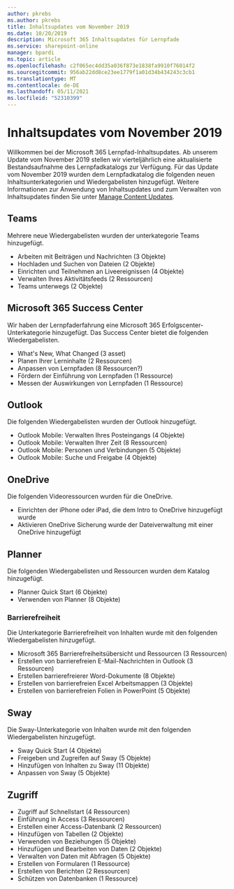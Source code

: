 ```yaml
---
author: pkrebs
ms.author: pkrebs
title: Inhaltsupdates vom November 2019
ms.date: 10/20/2019
description: Microsoft 365 Inhaltsupdates für Lernpfade
ms.service: sharepoint-online
manager: bpardi
ms.topic: article
ms.openlocfilehash: c2f065ec4dd35a036f873e1838fa9910f76014f2
ms.sourcegitcommit: 956ab22dd8ce23ee1779f1a01d34b434243c3cb1
ms.translationtype: MT
ms.contentlocale: de-DE
ms.lasthandoff: 05/11/2021
ms.locfileid: "52310399"
---
```

# <a name="november-2019-content-updates"></a>Inhaltsupdates vom November 2019
Willkommen bei der Microsoft 365 Lernpfad-Inhaltsupdates. Ab unserem Update vom November 2019 stellen wir vierteljährlich eine aktualisierte Bestandsaufnahme des Lernpfadkatalogs zur Verfügung. Für das Update vom November 2019 wurden dem Lernpfadkatalog die folgenden neuen Inhaltsunterkategorien und Wiedergabelisten hinzugefügt. Weitere Informationen zur Anwendung von Inhaltsupdates und zum Verwalten von Inhaltsupdates finden Sie unter [Manage Content Updates](custom_contentupdatesmanage.md).    

## <a name="teams"></a>Teams
Mehrere neue Wiedergabelisten wurden der unterkategorie Teams hinzugefügt.
- Arbeiten mit Beiträgen und Nachrichten (3 Objekte)
- Hochladen und Suchen von Dateien (2 Objekte)
- Einrichten und Teilnehmen an Liveereignissen (4 Objekte)
- Verwalten Ihres Aktivitätsfeeds (2 Ressourcen)
- Teams unterwegs (2 Objekte)

## <a name="microsoft-365-success-center"></a>Microsoft 365 Success Center
Wir haben der Lernpfaderfahrung eine Microsoft 365 Erfolgscenter-Unterkategorie hinzugefügt. Das Success Center bietet die folgenden Wiedergabelisten.
- What's New, What Changed (3 asset)
- Planen Ihrer Lerninhalte (2 Ressourcen)
- Anpassen von Lernpfaden (8 Ressourcen?)
- Fördern der Einführung von Lernpfaden (1 Ressource)
- Messen der Auswirkungen von Lernpfaden (1 Ressource)

## <a name="outlook"></a>Outlook
Die folgenden Wiedergabelisten wurden der Outlook hinzugefügt. 
- Outlook Mobile: Verwalten Ihres Posteingangs (4 Objekte)
- Outlook Mobile: Verwalten Ihrer Zeit (8 Ressourcen)
- Outlook Mobile: Personen und Verbindungen (5 Objekte)
- Outlook Mobile: Suche und Freigabe (4 Objekte)

## <a name="onedrive"></a>OneDrive
Die folgenden Videoressourcen wurden für die OneDrive. 
- Einrichten der iPhone oder iPad, die dem Intro to OneDrive hinzugefügt wurde
- Aktivieren OneDrive Sicherung wurde der Dateiverwaltung mit einer OneDrive hinzugefügt

## <a name="planner"></a>Planner
Die folgenden Wiedergabelisten und Ressourcen wurden dem Katalog hinzugefügt.  
- Planner Quick Start (6 Objekte)
- Verwenden von Planner (8 Objekte)

### <a name="accessibility"></a>Barrierefreiheit
Die Unterkategorie Barrierefreiheit von Inhalten wurde mit den folgenden Wiedergabelisten hinzugefügt. 
- Microsoft 365 Barrierefreiheitsübersicht und Ressourcen (3 Ressourcen)
- Erstellen von barrierefreien E-Mail-Nachrichten in Outlook (3 Ressourcen)
- Erstellen barrierefreierer Word-Dokumente (8 Objekte)
- Erstellen von barrierefreien Excel Arbeitsmappen (3 Objekte)
- Erstellen von barrierefreien Folien in PowerPoint (5 Objekte)

## <a name="sway"></a>Sway
Die Sway-Unterkategorie von Inhalten wurde mit den folgenden Wiedergabelisten hinzugefügt. 
- Sway Quick Start (4 Objekte)
- Freigeben und Zugreifen auf Sway (5 Objekte)
- Hinzufügen von Inhalten zu Sway (11 Objekte)
- Anpassen von Sway (5 Objekte)

## <a name="access"></a>Zugriff
- Zugriff auf Schnellstart (4 Ressourcen)
- Einführung in Access (3 Ressourcen)
- Erstellen einer Access-Datenbank (2 Ressourcen)
- Hinzufügen von Tabellen (2 Objekte)
- Verwenden von Beziehungen (5 Objekte)
- Hinzufügen und Bearbeiten von Daten (2 Objekte)
- Verwalten von Daten mit Abfragen (5 Objekte)
- Erstellen von Formularen (1 Ressource)
- Erstellen von Berichten (2 Ressourcen)
- Schützen von Datenbanken (1 Ressource)

